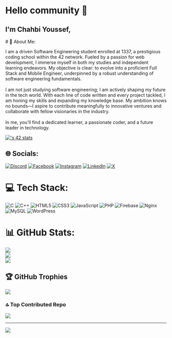 <div align="left">
  <h1>Hello community 👋</h1>
  <h2>I'm Chahbi Youssef,</h2><p></p># 💫 About Me:<p></p>
I am a driven Software Engineering student enrolled at 1337, a prestigious coding school within the 42 network. Fueled by a passion for web development, I immerse myself in both my studies and independent learning endeavors. My objective is clear: to evolve into a proficient Full Stack and Mobile Engineer, underpinned by a robust understanding of software engineering fundamentals.<br><br>I am not just studying software engineering; I am actively shaping my future in the tech world. With each line of code written and every project tackled, I am honing my skills and expanding my knowledge base. My ambition knows no bounds—I aspire to contribute meaningfully to innovative ventures and collaborate with fellow visionaries in the industry.<br><br>In me, you'll find a dedicated learner, a passionate coder, and a future leader in technology.


[![<ychahbi>'s 42 stats](https://badge.mediaplus.ma/darkblue/<ychahbi>)](https://github.com/oakoudad/badge42)

## 🌐 Socials:
[![Discord](https://img.shields.io/badge/Discord-%237289DA.svg?logo=discord&logoColor=white)](https://discord.gg/hisoka_kv) [![Facebook](https://img.shields.io/badge/Facebook-%231877F2.svg?logo=Facebook&logoColor=white)](https://facebook.com/100029396265753) [![Instagram](https://img.shields.io/badge/Instagram-%23E4405F.svg?logo=Instagram&logoColor=white)](https://instagram.com/c_ussf) [![LinkedIn](https://img.shields.io/badge/LinkedIn-%230077B5.svg?logo=linkedin&logoColor=white)](https://linkedin.com/in/y-chahbi) [![X](https://img.shields.io/badge/X-black.svg?logo=X&logoColor=white)](https://x.com/c_ussf) 

# 💻 Tech Stack:
![C](https://img.shields.io/badge/c-%2300599C.svg?style=for-the-badge&logo=c&logoColor=white) ![C++](https://img.shields.io/badge/c++-%2300599C.svg?style=for-the-badge&logo=c%2B%2B&logoColor=white) ![HTML5](https://img.shields.io/badge/html5-%23E34F26.svg?style=for-the-badge&logo=html5&logoColor=white) ![CSS3](https://img.shields.io/badge/css3-%231572B6.svg?style=for-the-badge&logo=css3&logoColor=white) ![JavaScript](https://img.shields.io/badge/javascript-%23323330.svg?style=for-the-badge&logo=javascript&logoColor=%23F7DF1E) ![PHP](https://img.shields.io/badge/php-%23777BB4.svg?style=for-the-badge&logo=php&logoColor=white) ![Firebase](https://img.shields.io/badge/firebase-%23039BE5.svg?style=for-the-badge&logo=firebase) ![Nginx](https://img.shields.io/badge/nginx-%23009639.svg?style=for-the-badge&logo=nginx&logoColor=white) ![MySQL](https://img.shields.io/badge/mysql-4479A1.svg?style=for-the-badge&logo=mysql&logoColor=white) ![WordPress](https://img.shields.io/badge/WordPress-%23117AC9.svg?style=for-the-badge&logo=WordPress&logoColor=white)
# 📊 GitHub Stats:
![](https://github-readme-stats.vercel.app/api?username=y-chahbi&theme=dark&hide_border=false&include_all_commits=false&count_private=false)<br/>
![](https://github-readme-streak-stats.herokuapp.com/?user=y-chahbi&theme=dark&hide_border=false)<br/>
![](https://github-readme-stats.vercel.app/api/top-langs/?username=y-chahbi&theme=dark&hide_border=false&include_all_commits=false&count_private=false&layout=compact)

## 🏆 GitHub Trophies
![](https://github-profile-trophy.vercel.app/?username=y-chahbi&theme=radical&no-frame=false&no-bg=true&margin-w=4)

### 🔝 Top Contributed Repo
![](https://github-contributor-stats.vercel.app/api?username=y-chahbi&limit=5&theme=dark&combine_all_yearly_contributions=true)

---
[![](https://visitcount.itsvg.in/api?id=y-chahbi&icon=0&color=0)](https://visitcount.itsvg.in)

<!-- Proudly created with GPRM ( https://gprm.itsvg.in ) -->

</div>
